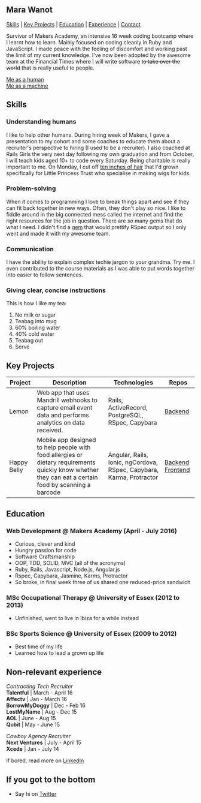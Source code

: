 Mara Wanot
----------
[Skills](#skills) | [Key Projects](#key-projects) | [Education](#education) | [Experience](#non-relevant-experience) | [Contact](#if-you-got-to-the-bottom)

Survivor of Makers Academy, an intensive 16 week coding bootcamp where I learnt how to learn. Mainly focused on coding cleanly in Ruby and JavaScript. I made peace with the feeling of discomfort and working past the limit of my current knowledge. I've now been adopted by the awesome team at the Financial Times where I will write software <strike>to take over the world</strike> that is really useful to people.

[Me as a human](https://twitter.com/marawanot)  
[Me as a machine](https://github.com/geekg1rl)  


Skills
------
### Understanding humans
I like to help other humans. During hiring week of Makers, I gave a presentation to my cohort and some coaches to educate them about a recruiter's perspective to hiring (I used to be a recruiter). I also coached at Rails Girls the very next day following my own graduation and from October, I will teach kids aged 10+ to code every Saturday.
Being charitable is really important to me. On Monday, I cut off [ten inches of hair](https://twitter.com/marawanot/status/750674917159497728) that I'd grown specifically for Little Princess Trust who specialise in making wigs for kids.

### Problem-solving
When it comes to programming I love to break things apart and see if they can fit back together in new ways. Often, they don't play so nice. I like to fiddle around in the big connected mess called the internet and find the right resources for the job in question. There are *so* many gems that do what I need. I didn't find a [gem](https://rubygems.org/gems/rspect_rspec_formatter) that would prettify RSpec output so I only went and made it with my awesome team.

### Communication
I have the ability to explain complex techie jargon to your grandma. Try me. I even contributed to the course materials as I was able to put words together into easier to follow sentences. 

### Giving clear, concise instructions
This is how I like my tea:  
1. No milk or sugar  
2. Teabag into mug  
3. 60% boiling water   
4. 40% cold water  
5. Teabag out   
6. Serve


Key Projects
------------
| Project | Description | Technologies | Repos
|---|---|---|---|
| Lemon | Web app that uses Mandrill webhooks to capture email event data and performs analytics on data received. | Rails, ActiveRecord, PostgreSQL, RSpec, Capybara | [Backend](https://github.com/GeekG1rl/lemon) | 
| Happy Belly | Mobile app designed to help people with food allergies or dietary requirements quickly know whether they can eat a certain food by scanning a barcode | Angular, Rails, Ionic, ngCordova, RSpec, Capybara, Karma, Protractor | [Backend](https://github.com/harrim91/allergy_scanner_backend)  [Frontend](https://github.com/harrim91/allergy_scanner_frontend)


Education
---------
### Web Development @ Makers Academy (April - July 2016)
- Curious, clever and kind
- Hungry passion for code
- Software Craftsmanship
- OOP, TDD, SOLID, MVC (all of the acronyms)
- Ruby, Rails, Javascript, Node.js, Angular.js
- Rspec, Capybara, Jasmine, Karms, Protractor
- So broke, in final week three of us shared one reduced-price sandwich

### MSc Occupational Therapy @ University of Essex (2012 to 2013)   
- Unfinished, went to live in Ibiza for a while instead

### BSc Sports Science @ University of Essex (2009 to 2012)   
- Best time of my life
- Learned how to lead a grown up life


Non-relevant experience
-----------------------
*Contracting Tech Recruiter*   
**Talentful** | March - April 16   
**Affectv** | Jan - March 16  
**BorrowMyDoggy** | Dec - Feb 16  
**LostMyName** | Aug - Dec 15   
**AOL** | June - Aug 15   
**Qubit** | May - June 15     

*Cowboy Agency Recruiter*  
**Next Ventures** | July - April 15  
**Xcede** | Jan - July 14   

If bored, read more on [LinkedIn](https://uk.linkedin.com/in/marawanot) 


If you got to the bottom
------------------------
- Say hi on [Twitter](https://twitter.com/marawanot)
